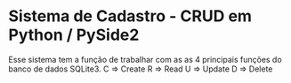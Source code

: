 # Sistema de Cadastro - CRUD em Python / PySide2
Esse sistema tem a função de trabalhar com as as 4 principais funções do banco de dados SQLite3.
C => Create
R => Read
U => Update
D => Delete
